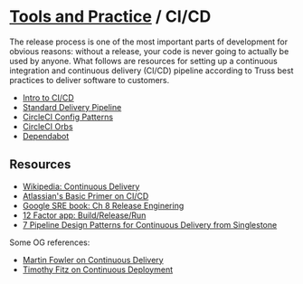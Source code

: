 # [Tools and Practice](../README.md) / CI/CD

The release process is one of the most important parts of development
for obvious reasons: without a release, your code is never going to
actually be used by anyone. What follows are resources for setting
up a continuous integration and continuous delivery (CI/CD) pipeline
according to Truss best practices to deliver software to customers.

* [Intro to CI/CD](intro.md)
* [Standard Delivery Pipeline](delivery-pipeline.md)
* [CircleCI Config Patterns](circleci-patterns.md)
* [CircleCI Orbs](circleci-orbs.md)
* [Dependabot](dependabot.md)

## Resources

* [Wikipedia: Continuous Delivery](https://en.wikipedia.org/wiki/Continuous_delivery)
* [Atlassian's Basic Primer on CI/CD](https://www.atlassian.com/continuous-delivery/principles/continuous-integration-vs-delivery-vs-deployment)
* [Google SRE book: Ch 8 Release Enginering](https://landing.google.com/sre/sre-book/chapters/release-engineering/)
* [12 Factor app: Build/Release/Run](https://12factor.net/build-release-run)
* [7 Pipeline Design Patterns for Continuous Delivery from Singlestone](https://www.singlestoneconsulting.com/blog/7-pipeline-design-patterns-for-continuous-delivery/)

Some OG references:

* [Martin Fowler on Continuous Delivery](https://martinfowler.com/bliki/ContinuousDelivery.html)
* [Timothy Fitz on Continuous Deployment](http://timothyfitz.com/2009/02/08/continuous-deployment/)
